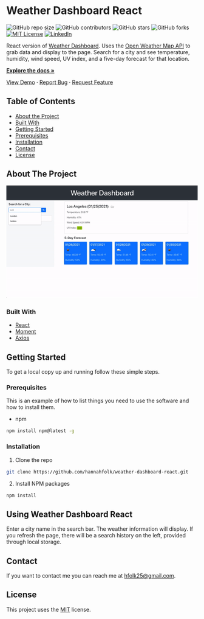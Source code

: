 # Weather Dashboard React
<!--- These are examples. See https://shields.io for others or to customize this set of shields. You might want to include dependencies, project status and licence info here --->
![GitHub repo size](https://img.shields.io/github/repo-size/hannahfolk/weather-dashboard-react)
![GitHub contributors](https://img.shields.io/github/contributors/hannahfolk/weather-dashboard-react)
![GitHub stars](https://img.shields.io/github/stars/hannahfolk/weather-dashboard-react?style=social)
![GitHub forks](https://img.shields.io/github/forks/hannahfolk/weather-dashboard-react?style=social)
[![MIT License][license-shield]][license-url]
[![LinkedIn][linkedin-shield]][linkedin-url]
    
React version of [Weather Dashboard](https://www.github.com/hannahfolk/weather-dashboard). Uses the [Open Weather Map API](https://www.openweathermap.org/api) to grab data and display to the page. Search for a city and see temperature, humidity, wind speed, UV index, and a five-day forecast for that location.
    
<a href="https://github.com/hannahfolk/weather-dashboard-react"><strong>Explore the docs »</strong></a>
    
<a href="https://hannahfolk/github.io/weather-dashboard-react">View Demo</a>
·
<a href="https://github.com/hannahfolk/weather-dashboard-react/issues">Report Bug</a>
·
<a href="https://github.com/hannahfolk/weather-dashboard-react/issues">Request Feature</a>
    
<!-- TABLE OF CONTENTS -->
## Table of Contents
    
* [About the Project](#about-the-project)
* [Built With](#built-with)
* [Getting Started](#getting-started)
* [Prerequisites](#prerequisites)
* [Installation](#installation)
* [Contact](#contact)
* [License](#license)
    
<!-- ABOUT THE PROJECT -->
## About The Project
    
[![Product Name Screen Shot][product-screenshot]]()
    
    
### Built With
    
* [React](https://reactjs.com/)
* [Moment](https://momentjs.com/)
* [Axios](https://www.npmjs.com/package/axios)
    
    
<!-- GETTING STARTED -->
## Getting Started
    
To get a local copy up and running follow these simple steps.
    
### Prerequisites
    
This is an example of how to list things you need to use the software and how to install them.
* npm
```sh
npm install npm@latest -g
```
    
### Installation
    
1. Clone the repo
```sh
git clone https://github.com/hannahfolk/weather-dashboard-react.git
```
2. Install NPM packages
```sh
npm install
```
    
    
## Using Weather Dashboard React
    
Enter a city name in the search bar. The weather information will display. If you refresh the page, there will be a search history on the left, provided through local storage.
    
    
## Contact
    
If you want to contact me you can reach me at [hfolk25@gmail.com](hfolk25@gmail.com).
    
    
## License
<!--- If you're not sure which open license to use see https://choosealicense.com/--->
        
This project uses the [MIT][license-url] license.
    
    
<!-- MARKDOWN LINKS & IMAGES -->
<!-- https://www.markdownguide.org/basic-syntax/#reference-style-links -->
[repo-size-shield]: https://img.shields.io/github/repo-size/hannahfolk/weather-dashboard-react
[contributors-shield]: https://img.shields.io/github/contributors/hannahfolk/weather-dashboard-react
[contributors-url]: https://github.com/hannahfolk/weather-dashboard-react/graphs/contributors
[forks-shield]: https://img.shields.io/github/forks/hannahfolk/weather-dashboard-react
[forks-url]: https://github.com/hannahfolk/weather-dashboard-react/network/members
[stars-shield]: https://img.shields.io/github/stars/hannahfolk/weather-dashboard-react?style=social
[stars-url]: https://github.com/hannahfolk/weather-dashboard-react/stargazers
[issues-shield]: https://img.shields.io/github/issues/hannahfolk/weather-dashboard-react
[issues-url]: https://github.com/hannahfolk/weather-dashboard-react/issues
[license-shield]: https://img.shields.io/badge/license-MIT-green
[license-url]: https://github.com/hannahfolk/weather-dashboard-react/blob/master/LICENSE.txt
[linkedin-shield]: https://img.shields.io/badge/-LinkedIn-black.svg?&logo=linkedin&colorB=555
[linkedin-url]: https://linkedin.com/in/hannahfolk
[product-screenshot]: weather-dashboard-react.gif